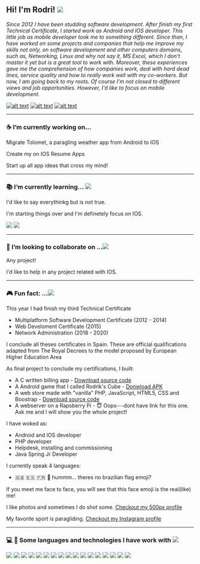 

## Hi! I'm Rodri! ![](https://raw.githubusercontent.com/rodri2d2/rodri2d2/master/hi%20.jpeg)



*Since 2012 I have been studding software development. 
After finish my first Technical Certificate, I started work as Android and IOS developer. This little job as mobile developer took me to something different. Since than, I have worked on some projects and companies that help me improve my skills not only, on software development and other computers domains, such as, Networking, Linux and why not say it, MS Excel, which I don't master it yet but is a great tool to work with. Moreover,  these experiences gave me the comprehension of how companies work, deal with hard dead lines, service quality and how to really work well with my co-workers. 
But now, I am going back to my roots. Of course I'm not closed to different views and job opportunities. 
However, I'd like to focus on mobile development.*

[![alt text][1.1]](https://www.linkedin.com/in/rodricandido)
[![alt text][2.1]](https://www.instagram.com/rodri2d2/)
[![alt text][3.1]](https://500px.com/p/rodrigoadelinocandido)


---

### :coffee:  I’m currently working on...

 Migrate Tolomet, a paragling weather app from Android to IOS
 
 Create my on IOS Resume Apps
 
 Start up all app ideas that cross my mind!
 
---

### :books:   I’m currently learning... ![](https://raw.githubusercontent.com/rodri2d2/rodri2d2/master/study.jpeg)

 I'd like to say everythinkg but is not true. 

 I'm starting things over and I'm definetely focus on IOS.

 [<img src="https://img.icons8.com/fluent/48/000000/swift.png"/>]()
 [<img src="https://img.icons8.com/color/48/000000/xcode.png"/>]()

---

### :beers:  I’m looking to collaborate on ...![](https://raw.githubusercontent.com/rodri2d2/rodri2d2/master/think.jpeg)

 Any project!

 I'd like to help in any project related with IOS.

---
<!-- ### 🤔 I’m looking for help with .. -->

<!--
- 💬 Ask me about ...
- 📫 How to reach me: ...
- 😄 Pronouns: ...
-->


### :video_game: Fun fact: ...![](https://raw.githubusercontent.com/rodri2d2/rodri2d2/master/fun2.jpeg)

This year I had finish my third Technical Certificate 

 * Multiplatform Software Development Certificate (2012 - 2014)
 * Web Develoment Certificate (2015)
 * Network Administration (2018 - 2020)
 
I conclude all theses certificates in Spain.
These are official qualifications adapted from The Royal Decrees to the model proposed by European Higher Education Area

As final project to conclude my certifications, I built:

 * A C written billing app - [Download source code](https://github.com/rodri2d2/rodri2d2/blob/master/FacturacionPlus.zip)
 * A Android game that I called Rodrik's Cube - [Donwload APK](https://github.com/rodri2d2/rodri2d2/blob/master/proyectoAndroid.apk)
 * A web store made with "vanilla" PHP, JavaScript, HTML5, CSS and Boostrap  - [Download source code](https://github.com/rodri2d2/rodri2d2/blob/master/onlineStore.zip)
 * A webserver on a Rapsberry Pi  -  :innocent: Oops---dont have link for this one. Ask me and I will show you the whole project!

I have woked as:
 
 * Android and IOS developer
 * PHP developer
 * Helpdesk,  installing and commissioning 
 * Java Spring Jr Developer

I currently speak 4 languages:

 * :gb:  :es:  :fr: 🤔 hummm... theres no brazilian flag emoji?
 
If you meet me face to face, you will see that this face emoji is the real(like) me!

I like photos and sometimes I do shot some. [Checkout my 500px profile](https://500px.com/p/rodrigoadelinocandido)

My favorite sport is paragliding. [Checkout my Instagram profile](https://www.instagram.com/rodri2d2/)




---

### :computer:  :hammer:  Some languages and technologies I have work with ![](https://raw.githubusercontent.com/rodri2d2/rodri2d2/master/fun.jpeg)

[<img src="https://img.icons8.com/fluent/48/000000/swift.png"/>](https://swift.org/)
[<img src="https://img.icons8.com/color/48/000000/kotlin.png"/>](https://kotlinlang.org/)
[<img src="https://img.icons8.com/color/48/000000/java-coffee-cup-logo.png"/>](https://docs.oracle.com/en/java/)
[<img src="https://img.icons8.com/officel/40/000000/php-logo.png"/>](https://www.php.net/manual/es/intro-whatis.php)
[<img src="https://img.icons8.com/color/48/000000/javascript.png"/>](https://developer.mozilla.org/es/docs/Web/JavaScript)
[<img src="https://img.icons8.com/color/48/000000/html-5.png"/>](https://www.w3schools.com/html/)
[<img src="https://img.icons8.com/color/48/000000/css3.png"/>](https://www.w3schools.com/css/default.asp)
[<img src="https://img.icons8.com/ios/50/000000/mysql-logo.png"/>](https://www.mysql.com/)
[<img src="https://img.icons8.com/color/48/000000/xcode.png"/>](https://developer.apple.com/xcode/)
[<img src="https://img.icons8.com/fluent/48/000000/visual-studio-code-2019.png"/>](https://code.visualstudio.com/)
[<img src="https://img.icons8.com/officel/40/000000/java-eclipse.png"/>](https://www.eclipse.org/ide/)
[<img src="https://img.icons8.com/officel/40/000000/mac-os.png"/>](https://support.apple.com/es-us/guide/mac-help/welcome/mac)
[<img src="https://img.icons8.com/fluent/48/000000/android-os.png"/>](https://developer.android.com/studio)
[<img src="https://img.icons8.com/color/48/000000/windows-10.png"/>](https://es.wikipedia.org/wiki/Microsoft_Windows)
[<img src="https://img.icons8.com/color/48/000000/kali-linux.png"/>](https://www.kali.org/)
[<img src="https://img.icons8.com/color/48/000000/linux.png"/>](https://www.debian.org/index.es.html)
[<img src="https://img.icons8.com/color/48/000000/microsoft-excel-2019--v1.png"/>](https://support.microsoft.com/es-es/office/aprendizaje-de-excel-para-windows-9bc05390-e94c-46af-a5b3-d7c22f6990bb)


[1.1]: https://img.icons8.com/ios/48/000000/linkedin.png
[2.1]: https://img.icons8.com/ios/48/000000/instagram-new.png
[3.1]: https://img.icons8.com/ios/48/000000/500px-new.png

